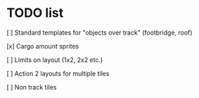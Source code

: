 # TODO list

[ ] Standard templates for "objects over track" (footbridge, roof)

[x] Cargo amount sprites

[ ] Limits on layout (1x2, 2x2 etc.)

[ ] Action 2 layouts for multiple tiles

[ ] Non track tiles